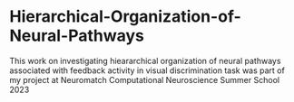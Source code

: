 # Hierarchical-Organization-of-Neural-Pathways
This work on investigating hieararchical organization of neural pathways associated with feedback activity in visual discrimination task was part of my project at Neuromatch Computational Neuroscience Summer School 2023
